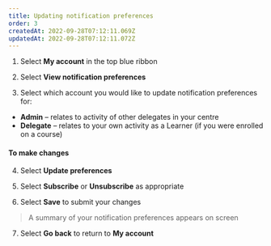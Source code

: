 ```yaml
---
title: Updating notification preferences
order: 3
createdAt: 2022-09-28T07:12:11.069Z
updatedAt: 2022-09-28T07:12:11.072Z
---
```

1. Select **My account** in the top blue ribbon​

2. Select **View notification preferences​**

3. Select which account you would like to update notification preferences for:​

- **Admin** – relates to activity of other delegates in your centre​
- **Delegate** – relates to your own activity as a Learner (if you were enrolled on a course)​

#### To make changes​

4. ​Select **Update preferences​**

5. Select **Subscribe** or **Unsubscribe** as appropriate​

6. Select **Save** to submit your changes​

> A summary of your notification preferences appears on screen​

7. Select **Go back** to return to **My account**
